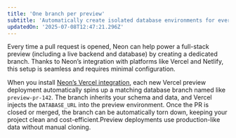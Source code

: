 ```yaml
---
title: 'One branch per preview'
subtitle: 'Automatically create isolated database environments for every pull request and preview deployment'
updatedOn: '2025-07-08T12:47:21.296Z'
---
```


Every time a pull request is opened, Neon can help power a full-stack preview (including a live backend and database) by creating a dedicated branch. Thanks to Neon’s integration with platforms like Vercel and Netlify, this setup is seamless and requires minimal configuration.

When you install [Neon’s Vercel integration](/docs/guides/vercel-overview), each new Vercel preview deployment automatically spins up a matching database branch named like `preview-pr-142`. The branch inherits your schema and data, and Vercel injects the `DATABASE_URL` into the preview environment. Once the PR is closed or merged, the branch can be automatically torn down, keeping your project clean and cost-efficient.Preview deployments use production-like data without manual cloning.
